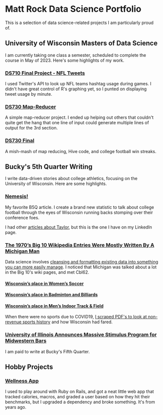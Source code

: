 # Matt Rock Data Science Portfolio
 
This is a selection of data science-related projects I am particularly proud of.

## University of Wisconsin Masters of Data Science
I am currently taking one class a semester, scheduled to complete the course in May of 2023. Here's some highlights of my work.

### [DS710 Final Project - NFL Tweets](https://github.com/MatthewRockUW/Portfolio/tree/master/DS705/Project)
I used Twitter's API to look up NFL teams hashtag usage during games. I didn't have great control of R's graphing yet, so I punted on displaying tweet usage by minute. 

### [DS730 Map-Reducer](https://github.com/MatthewRockUW/Portfolio/tree/master/DS730/Project1)
A simple map-reducer project. I ended up helping out others that couldn't quite get the hang that one line of input could generate multiple lines of output for the 3rd section. 

### [DS730 Final](https://github.com/MatthewRockUW/Portfolio/tree/master/DS730/FinalProject)
A mish-mash of map reducing, Hive code, and college football win streaks. 

## Bucky's 5th Quarter Writing
I write data-driven stories about college athletics, focusing on the University of Wisconsin. Here are some highlights. 

### [Nemesis!](https://www.sbnation.com/e/20726511)
My favorite B5Q article. I create a brand new statistic to talk about college football through the eyes of Wisconsin running backs stomping over their conference foes. 

I had other [articles about Taylor](https://www.buckys5thquarter.com/2019/9/12/20860105/wisconsin-badgers-football-jonathan-taylor-is-very-good-at-football-records-ron-dayne-melvin-gordon), but this is the one I have on my LinkedIn page.

### [The 1970’s Big 10 Wikipedia Entries Were Mostly Written By A Michigan Man](https://www.sbnation.com/e/21110152)
Data science involves [cleansing and formatting existing data into something you can more easily manage](https://github.com/MatthewRockUW/Portfolio/tree/master/1970%20Big%2010%20Football). I noticed that Michigan was talked about a lot in the Big 10's wiki pages, and met Cbl62.

#### [Wisconsin’s place in Women’s Soccer](https://www.sbnation.com/e/21166001)
#### [Wisconsin’s place in Badminton and Billiards](https://www.sbnation.com/e/21199042)
#### [Wisconsin’s place in Men’s Indoor Track & Field](https://www.buckys5thquarter.com/2020/8/9/21360221/wisconsins-badgers-place-in-mens-indoor-track-and-field-morgan-mcdonald-nebraska-michigan)
When there were no sports due to COVID19, [I scraped PDF's to look at non-revenue sports history](https://github.com/MatthewRockUW/Portfolio/tree/master/conference%20history) and how Wisconsin had fared. 

### [University of Illinois Announces Massive Stimulus Program for Midwestern Bars](https://www.sbnation.com/e/21954439)
I am paid to write at Bucky's Fifth Quarter. 

## Hobby Projects
### [Wellness App](https://github.com/MatthewRockUW/Health) 
I used to play around with Ruby on Rails, and got a neat little web app that tracked calories, macros, and graded a user based on how they hit their benchmarks, but I upgraded a dependency and broke something. It's from years ago. 

